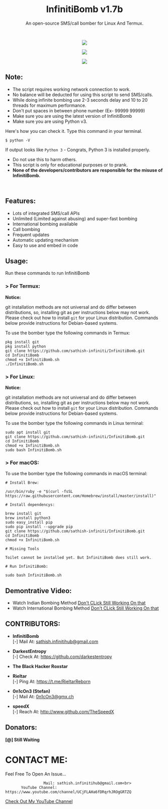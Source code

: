 <h1 align="center">InfinitiBomb v1.7b</h1>
<p align="center">An open-source SMS/call bomber for Linux And Termux.</p><br>

<p align="center">
<img src="https://github.com/sathish-infiniti/InfinitiBomb/blob/master/Scr/InfinitiBomb1.jpeg"/>
</p>

<p align="center">
<img src="https://github.com/sathish-infiniti/InfinitiBomb/blob/master/Scr/InfinitiBomb2.jpeg"/>
</p>

<p align="center">
<img src="https://github.com/sathish-infiniti/InfinitiBomb/blob/master/Scr/InfinitiBomb3.jpeg"/>
</p>

## Note:

- The script requires working network connection to work.
- No balance will be deducted for using this script to send SMS/calls.
- While doing infinite bombing use 2-3 seconds delay and 10 to 20 threads for maximum performance.
- Don't put spaces in between phone number (Ex- 99999 99999)
- Make sure you are using the latest version of InfinitiBomb
- Make sure you are using Python v3.

Here's how you can check it. Type this command in your terminal.
```
$ python -V
```
If output looks like `Python 3` - Congrats, Python 3 is installed properly.

- Do not use this to harm others.
- This script is only for educational purposes or to prank.
- **None of the developers/contributors are responsible for the misuse of InfinitiBomb.**
<br>

## Features:

- Lots of integrated SMS/call APIs
- Unlimited (Limited against abusing) and super-fast bombing
- International bombing available
- Call bombing
- Frequent updates
- Automatic updating mechanism
- Easy to use and embed in code

## Usage:

Run these commands to run InfinitiBomb

### > For Termux:

**Notice:** 

git installation methods are not universal and do differ between distributions,
so, installing git as per instructions below may not work.
Please check out how to install `git` for your Linux distribution.
Commands below provide instructions for Debian-based systems.

To use the bomber type the following commands in Termux:
```
pkg install git
pkg install python
git clone https://github.com/sathish-infiniti/InfinitiBomb.git
cd InfinitiBomb
chmod +x InfinitiBomb.sh
./InfinitiBomb.sh
```

### > For Linux:

**Notice:** 

git installation methods are not universal and do differ between distributions,
so, installing git as per instructions below may not work.
Please check out how to install `git` for your Linux distribution.
Commands below provide instructions for Debian-based systems.

To use the bomber type the following commands in Linux terminal:
```
sudo apt install git
git clone https://github.com/sathish-infiniti/InfinitiBomb.git
cd InfinitiBomb
chmod +x InfinitiBomb.sh
sudo bash InfinitiBomb.sh
```

### > For macOS:

To use the bomber type the following commands in macOS terminal:
```
# Install Brew: 

/usr/bin/ruby -e "$(curl -fsSL https://raw.githubusercontent.com/Homebrew/install/master/install)"

# Install dependencys:

brew install git
brew install python3
sudo easy_install pip
sudo pip install --upgrade pip
git clone https://github.com/sathish-infiniti/InfinitiBomb.git
cd InfinitiBomb
chmod +x InfinitiBomb.sh

# Missing Tools

Toilet cannot be installed yet. But InfinitiBomb does still work.

# Run InfinitiBomb:

sudo bash InfinitiBomb.sh
```

## Demontrative Video:

- Watch Indian Bombing Method <a href="https://youtu.be/">Don't CLick Still Working On that</a><br>
- Watch International Bombing Method <a href="https://youtu.be/">Don't CLick Still Working On that</a><br>

## CONTRIBUTORS:

- **InfinitiBomb**<br>
[-] Mail At: sathish.infinitihub@gmail.com

- **DarkestEntropy**<br>
[-] Check At: https://github.com/darkestentropy

- **The Black Hacker Roxstar**<br>

- **Rieltar**<br>
[-] Ping At: https://t.me/RieltarReborn

- **0n1cOn3 (Stefan)**<br>
[-] Mail At: 0n1cOn3@gmx.ch

- **speedX**<br>
[-] Reach At: http://www.github.com/TheSpeedX

## Donators:

**[@] Still Waiting**



# CONTACT ME:

Feel Free To Open An Issue...

```
                 Mail: sathish.infinitihub@gmail.com<br>
       YouTube Channel: https://www.youtube.com/channel/UCjFLAHa6fDRqrhJROgGRTZQ
```

<a href="https://www.youtube.com/channel/UCjFLAHa6fDRqrhJROgGRTZQ">Check Out My YouTube Channel</a>

